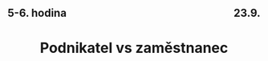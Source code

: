 ## <div style="display: flex; justify-content: space-between;"><div>5-6. hodina</div><div>23.9.</div></div>
# <div style="text-align: center">Podnikatel vs zaměstnanec</div>

## 
